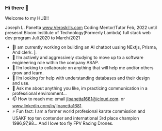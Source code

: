 ### Hi there 👋
Welcome to my HUB!!




Joseph L. Panetta
www.Veroskills.com
Coding Mentor/Tutor
Feb, 2022 until presesnt
Bloom Institute of Technology(Formerly Lambda) full stack web dev program 
Jul/2020 to March/2021

- 🔭I am currently working on building an AI chatbot uusing NExtjs, Prisma, And clerk. ]. 
- 🌱 I’m actively and aggressively studying to move up to a software engineering role within the company ASAP.
- 👯 I’m looking to collaborate on anything that will help me and/or others grow and learn.
- 🤔 I’m looking for help with understanding databases and their design and use.
- 💬 Ask me about anything you like, im practicing communication in a professional environment... 
- 📫 How to reach me: email jlpanetta1681@icloud.com. or www.linkedin.com/in/jlpanetta1681.
- ⚡ Fun fact: I am a former world profesional karate commission and USAKF top ten contender and international 3rd place champion 1996,97,98... And I love too fly FPV Racing Drones.
